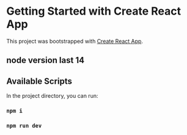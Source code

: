 # Getting Started with Create React App

This project was bootstrapped with [Create React App](https://github.com/facebook/create-react-app).

## node version last 14
## Available Scripts

In the project directory, you can run:
### `npm i`
### `npm run dev`

